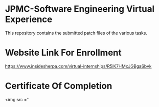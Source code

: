 # JPMC-Software Engineering Virtual Experience

This repository contains the submitted patch files of the various tasks.

# Website Link For Enrollment

https://www.insidesherpa.com/virtual-internships/R5iK7HMxJGBgaSbvk

# Certificate Of Completion
<img src ="
